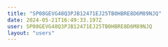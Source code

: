 ```yaml
---
title: "SP08GEVG48Q3PJB12471EJ25TB0HBRE8D6M89NJQ"
date: 2024-05-21T16:49:33.197Z
user: SP08GEVG48Q3PJB12471EJ25TB0HBRE8D6M89NJQ
layout: "users"
---
```

    